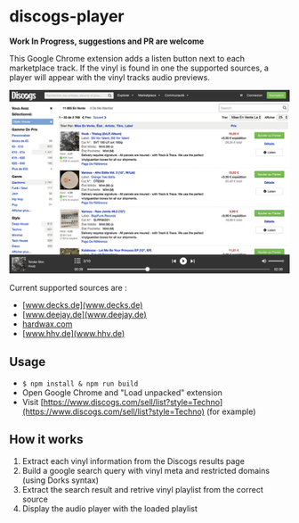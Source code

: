 # discogs-player

**Work In Progress, suggestions and PR are welcome**

This Google Chrome extension adds a listen button next to each marketplace track. If the vinyl is found in one the supported sources, a player will appear with the vinyl tracks audio previews.

![](screenshot.jpg?raw=true)

Current supported sources are :
- [www.decks.de](www.decks.de)
- [www.deejay.de](www.deejay.de)
- [hardwax.com](hardwax.com)
- [www.hhv.de](www.hhv.de)

## Usage
- `$ npm install & npm run build`
- Open Google Chrome and "Load unpacked" extension
- Visit [https://www.discogs.com/sell/list?style=Techno](https://www.discogs.com/sell/list?style=Techno) (for example)

## How it works
1. Extract each vinyl information from the Discogs results page
2. Build a google search query with vinyl meta and restricted domains (using Dorks syntax)
3. Extract the search result and retrive vinyl playlist from the correct source
4. Display the audio player with the loaded playlist
